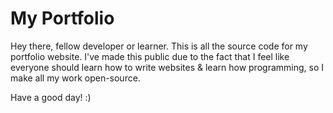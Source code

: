 # My Portfolio

Hey there, fellow developer or learner. This is all the source code for my portfolio website. I've made this public due to the fact that I feel like everyone should learn how to write websites & learn how programming, so I make all my work open-source. 

Have a good day! :)
